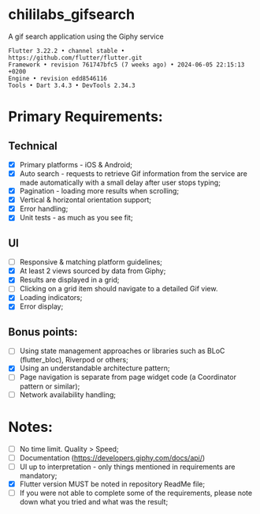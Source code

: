 # chililabs_gifsearch

A gif search application using the Giphy service

```
Flutter 3.22.2 • channel stable • https://github.com/flutter/flutter.git
Framework • revision 761747bfc5 (7 weeks ago) • 2024-06-05 22:15:13 +0200
Engine • revision edd8546116
Tools • Dart 3.4.3 • DevTools 2.34.3
```


# Primary Requirements:
## Technical
- [x] Primary platforms - iOS & Android;
- [x] Auto search - requests to retrieve Gif information from the service are made automatically with a small delay after user stops typing;
- [x] Pagination - loading more results when scrolling;
- [x] Vertical & horizontal orientation support;
- [x] Error handling;
- [x] Unit tests - as much as you see fit;

## UI
- [ ] Responsive & matching platform guidelines;
- [x] At least 2 views sourced by data from Giphy;
- [x] Results are displayed in a grid;
- [ ] Clicking on a grid item should navigate to a detailed Gif view.
- [x] Loading indicators;
- [x] Error display;

## Bonus points:
- [ ] Using state management approaches or libraries such as BLoC (flutter_bloc), Riverpod or others;
- [x] Using an understandable architecture pattern;
- [ ] Page navigation is separate from page widget code (a Coordinator pattern or similar);
- [ ] Network availability handling;

# Notes:
- [ ] No time limit. Quality > Speed;
- [ ] Documentation (https://developers.giphy.com/docs/api/)
- [ ] UI up to interpretation - only things mentioned in requirements are mandatory;
- [x] Flutter version MUST be noted in repository ReadMe file;
- [ ] If you were not able to complete some of the requirements, please note down what you tried and what was the result;
